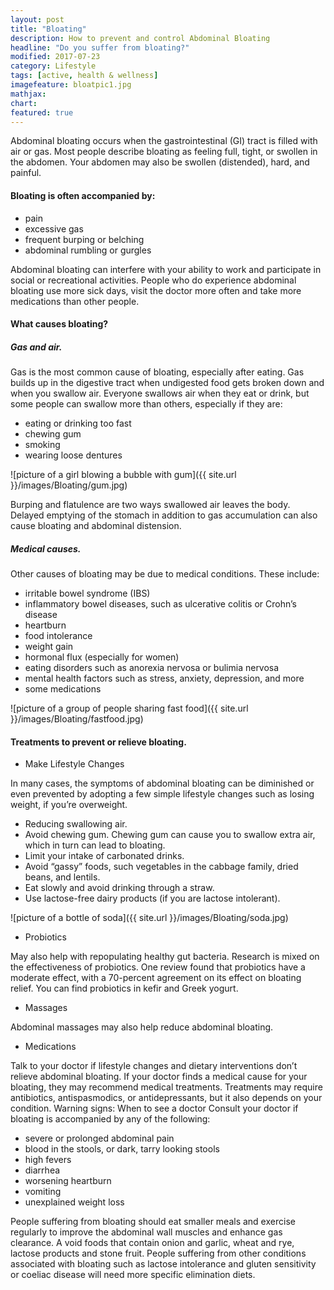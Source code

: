 ```yaml
---
layout: post
title: "Bloating"
description: How to prevent and control Abdominal Bloating
headline: "Do you suffer from bloating?"
modified: 2017-07-23
category: Lifestyle
tags: [active, health & wellness]
imagefeature: bloatpic1.jpg 
mathjax: 
chart:
featured: true
---
```






Abdominal bloating occurs when the gastrointestinal (GI) tract is filled with air or gas. Most people describe bloating as feeling full, tight, or swollen in the abdomen. Your abdomen may also be swollen (distended), hard, and painful. 

#### Bloating is often accompanied by:

+	pain
+	excessive gas 
+	frequent burping or belching
+	abdominal rumbling or gurgles

Abdominal bloating can interfere with your ability to work and participate in social or recreational activities. People who do experience abdominal bloating use more sick days, visit the doctor more often and take more medications than other people. 


#### What causes bloating?

##### Gas and air.

Gas is the most common cause of bloating, especially after eating. Gas builds up in the digestive tract when undigested food gets broken down and when you swallow air. Everyone swallows air when they eat or drink, but some people can swallow more than others, especially if they are:
+	eating or drinking too fast
+	chewing gum
+	smoking
+	wearing loose dentures

![picture of a girl blowing a bubble with gum]({{ site.url }}/images/Bloating/gum.jpg)

Burping and flatulence are two ways swallowed air leaves the body. Delayed emptying of the stomach in addition to gas accumulation can also cause bloating and abdominal distension.

##### Medical causes.

Other causes of bloating may be due to medical conditions. These include:

+	irritable bowel syndrome (IBS)
+	inflammatory bowel diseases, such as ulcerative colitis or Crohn’s disease
+	heartburn
+	food intolerance
+	weight gain
+	hormonal flux (especially for women)
+	eating disorders such as anorexia nervosa or bulimia nervosa
+	mental health factors such as stress, anxiety, depression, and more
+	some medications

![picture of a group of people sharing fast food]({{ site.url }}/images/Bloating/fastfood.jpg)

#### Treatments to prevent or relieve bloating.

+	Make Lifestyle Changes

In many cases, the symptoms of abdominal bloating can be diminished or even prevented by adopting a few simple lifestyle changes such as losing weight, if you’re overweight.
+	Reducing swallowing air.
+	Avoid chewing gum. Chewing gum can cause you to swallow extra air, which in turn can lead to bloating.
+	Limit your intake of carbonated drinks.
+	Avoid “gassy” foods, such vegetables in the cabbage family, dried beans, and lentils.
+	Eat slowly and avoid drinking through a straw.
+	Use lactose-free dairy products (if you are lactose intolerant).

![picture of a bottle of soda]({{ site.url }}/images/Bloating/soda.jpg)
	
+	Probiotics

May also help with repopulating healthy gut bacteria. Research is mixed on the effectiveness of probiotics. One review found that probiotics have a moderate effect, with a 70-percent agreement on its effect on bloating relief. You can find probiotics in kefir and Greek yogurt.

+	Massages

Abdominal massages may also help reduce abdominal bloating. 

+	Medications

Talk to your doctor if lifestyle changes and dietary interventions don’t relieve abdominal bloating. If your doctor finds a medical cause for your bloating, they may recommend medical treatments. Treatments may require antibiotics, antispasmodics, or antidepressants, but it also depends on your condition.
Warning signs: When to see a doctor
Consult your doctor if bloating is accompanied by any of the following:
+	severe or prolonged abdominal pain
+	blood in the stools, or dark, tarry looking stools
+	high fevers
+	diarrhea
+	worsening heartburn
+	vomiting
+	unexplained weight loss

People suffering from bloating should eat smaller meals and exercise regularly to improve the abdominal wall muscles and enhance gas clearance. A void foods that contain onion and garlic, wheat and rye, lactose products and stone fruit.
People suffering from other conditions associated with bloating such as lactose intolerance and gluten sensitivity or coeliac disease will need more specific elimination diets.



